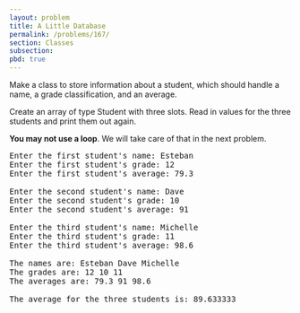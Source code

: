 ```yaml
---
layout: problem
title: A Little Database
permalink: /problems/167/
section: Classes
subsection:
pbd: true
---
```

Make a class to store information about a student, which should handle a name, a grade classification, and an average.

Create an array of type Student with three slots. Read in values for the three students and print them out again.

**You may not use a loop**. We will take care of that in the next problem.

<pre class="terminal">
Enter the first student's name: <kbd>Esteban</kbd>
Enter the first student's grade: <kbd>12</kbd>
Enter the first student's average: <kbd>79.3</kbd>

Enter the second student's name: <kbd>Dave</kbd>
Enter the second student's grade: <kbd>10</kbd>
Enter the second student's average: <kbd>91</kbd>

Enter the third student's name: <kbd>Michelle</kbd>
Enter the third student's grade: <kbd>11</kbd>
Enter the third student's average: <kbd>98.6</kbd>

The names are: Esteban Dave Michelle
The grades are: 12 10 11
The averages are: 79.3 91 98.6

The average for the three students is: 89.633333
</pre>